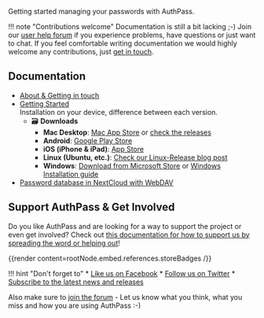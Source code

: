 Getting started managing your passwords with AuthPass.

<!--more-->

!!! note "Contributions welcome"
    Documentation is still a bit lacking ;-) Join our [user help forum](https://forum.authpass.app/c/user-help/5) if you
    experience problems, have questions or just want to chat. If you feel comfortable writing documentation
    we would highly welcome any contributions, just [get in touch](/docs/contact).

## Documentation

* [About & Getting in touch](../about-authpass)
* [Getting Started](../getting-started)\
  Installation on your device, difference between each version.
  * 🗃 **Downloads**
    * **Mac Desktop**: [Mac App Store](https://apps.apple.com/app/authpass-password-manager/id1478552452?ls=1&mt=12&at=11l8ru) or [check the releases](https://github.com/authpass/authpass/releases)
    * **Android**: [Google Play Store](https://play.google.com/store/apps/details?id=design.codeux.authpass&referrer=utm_source%3Dwebsite)
    * **iOS (iPhone & iPad)**: [App Store](https://apps.apple.com/app/authpass-password-manager/id1479297675?ls=1&ct=website&at=11l8ru)
    * **Linux (Ubuntu, etc.)**: [Check our Linux-Release blog post](/articles/linux-release/)
    * **Windows**: [Download from Microsoft Store](https://www.microsoft.com/store/apps/9P5N6ZNPSFBN) or [Windows Installation guide](../install/windows-installation)
* [Password database in NextCloud with WebDAV](../store-passwords-nextcloud)


## Support AuthPass & Get Involved

Do you like AuthPass and are looking for a way to support the project
or even get involved? Check out [this documentation for how to support us by spreading the word or helping out](../support-authpass)!

{{render content=rootNode.embed.references.storeBadges /}}

!!! hint "Don't forget to"
    * [Like us on Facebook](https://facebook.com/AuthPass)
    * [Follow us on Twitter](https://twitter.com/AuthPass)
    * [Subscribe to the latest news and releases](/docs/newsletter)

Also make sure to [join the forum](https://forum.authpass.app/) - Let us know
what you think, what you miss and how you are using AuthPass :-)
